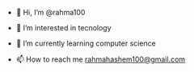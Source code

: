 - 👋 Hi, I’m @rahma100
- 👀 I’m interested in tecnology
- 🌱 I’m currently learning computer science

- 📫 How to reach me rahmahashem100@gmail.com

<!---
rahma100/rahma100 is a ✨ special ✨ repository because its `README.md` (this file) appears on your GitHub profile.
You can click the Preview link to take a look at your changes.
--->
